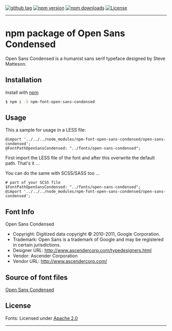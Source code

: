 [![github tag][github-tag-image]][github-tag-url]
[![npm version][npm-version-image]][npm-version-url]
[![npm downloads][npm-downloads-image]][npm-downloads-url]
[![License][license-image]][license-url]

***

# npm package of Open Sans Condensed

Open Sans Condensed is a humanist sans serif typeface designed by Steve Matteson.


## Installation

Install with [npm](https://www.npmjs.com/)

```sh
$ npm i -S npm-font-open-sans-condensed
```


## Usage

This a sample for usage in a LESS file:

```
@import '../../../node_modules/npm-font-open-sans-condensed/open-sans-condensed';
@FontPathOpenSansCondensed: "../fonts/open-sans-condensed";
```

First import the LESS file of the font and after this overwrite the default path. That's it ...

You can do the same with SCSS/SASS too ...

```
# part of your SCSS file
$FontPathOpenSansCondensed: "../fonts/open-sans-condensed";
@import '../../../node_modules/npm-font-open-sans-condensed/open-sans-condensed';
```


## Font Info

Open Sans Condensed

* Copyright: Digitized data copyright © 2010-2011, Google Corporation.
* Trademark: Open Sans is a trademark of Google and may be registered in certain jurisdictions.
* Designer URL: http://www.ascendercorp.com/typedesigners.html 
* Vendor: Ascender Corporation
* Vendor URL: http://www.ascendercorp.com/


## Source of font files

[Open Sans Condensed](https://github.com/shane-tomlinson/connect-fonts-opensanscondensed)


## License

Fonts: Licensed under [Apache 2.0](https://github.com/dasrick/npm-font-open-sans-condensed/blob/master/LICENSE)

***

[github-tag-image]: https://img.shields.io/github/tag/dasrick/npm-font-open-sans-condensed.svg?style=flat-square
[github-tag-url]: https://github.com/dasrick/npm-font-open-sans-condensed

[npm-version-image]: https://img.shields.io/npm/v/npm-font-open-sans-condensed.svg?style=flat-square
[npm-version-url]: https://www.npmjs.com/package/npm-font-open-sans-condensed
[npm-downloads-image]: https://img.shields.io/npm/dm/npm-font-open-sans-condensed.svg?style=flat-square
[npm-downloads-url]: https://www.npmjs.com/package/npm-font-open-sans-condensed

[license-image]: https://img.shields.io/github/license/dasrick/npm-font-open-sans-condensed.svg?style=flat-square
[license-url]: https://github.com/dasrick/npm-font-open-sans-condensed/blob/master/LICENSE
